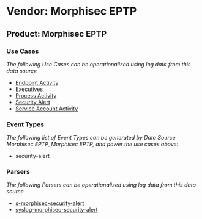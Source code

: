 Vendor: Morphisec EPTP
======================
Product: Morphisec EPTP
-----------------------

### Use Cases

_The following Use Cases can be operationalized using log data from this data source_

* [Endpoint Activity](../UseCases/usecase_endpoint_activity.md)
* [Executives](../UseCases/usecase_executives.md)
* [Process Activity](../UseCases/usecase_process_activity.md)
* [Security Alert](../UseCases/usecase_security_alert.md)
* [Service Account Activity](../UseCases/usecase_service_account_activity.md)


### Event Types

_The following list of Event Types can be generated by Data Source Morphisec EPTP_Morphisec EPTP, and power the use cases above:_

- security-alert


### Parsers

_The following Parsers can be operationalized using log data from this data source_

* [s-morphisec-security-alert](../Parsers/parserContent_s-morphisec-security-alert.md)
* [syslog-morphisec-security-alert](../Parsers/parserContent_syslog-morphisec-security-alert.md)
